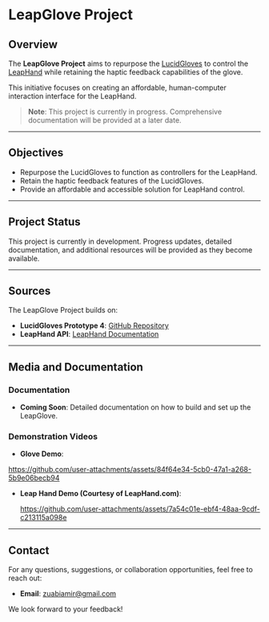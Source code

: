 # LeapGlove Project

## Overview
The **LeapGlove Project** aims to repurpose the [LucidGloves](https://github.com/LucidVR/lucidgloves) to control the [LeapHand](https://v1.leaphand.com/) while retaining the haptic feedback capabilities of the glove. 

This initiative focuses on creating an affordable, human-computer interaction interface for the LeapHand. 

> **Note**: This project is currently in progress. Comprehensive documentation will be provided at a later date.

---

## Objectives
- Repurpose the LucidGloves to function as controllers for the LeapHand.
- Retain the haptic feedback features of the LucidGloves.
- Provide an affordable and accessible solution for LeapHand control.

---

## Project Status
This project is currently in development. Progress updates, detailed documentation, and additional resources will be provided as they become available.

---

## Sources
The LeapGlove Project builds on:

- **LucidGloves Prototype 4**: [GitHub Repository](https://github.com/LucidVR/lucidgloves)
- **LeapHand API**: [LeapHand Documentation](https://v1.leaphand.com/)

---

## Media and Documentation
### Documentation
- **Coming Soon**: Detailed documentation on how to build and set up the LeapGlove.

### Demonstration Videos
- **Glove Demo**:

https://github.com/user-attachments/assets/84f64e34-5cb0-47a1-a268-5b9e06becb94

- **Leap Hand Demo (Courtesy of LeapHand.com)**:

  https://github.com/user-attachments/assets/7a54c01e-ebf4-48aa-9cdf-c213115a098e

---


## Contact
For any questions, suggestions, or collaboration opportunities, feel free to reach out:
- **Email**: zuabiamir@gmail.com

We look forward to your feedback!
